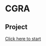 # CGRA

## Project

[Click here to start](../blob/gh-pages/Project/proj-t6g10-1/Project/index.html "Click here to start")